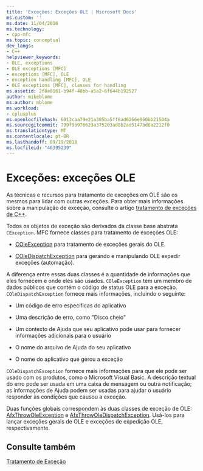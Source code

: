 ```yaml
---
title: 'Exceções: Exceções OLE | Microsoft Docs'
ms.custom: ''
ms.date: 11/04/2016
ms.technology:
- cpp-mfc
ms.topic: conceptual
dev_langs:
- C++
helpviewer_keywords:
- OLE, exceptions
- OLE exceptions [MFC]
- exceptions [MFC], OLE
- exception handling [MFC], OLE
- OLE exceptions [MFC], classes for handling
ms.assetid: 2f8e0161-b94f-48bb-a5a2-6f644b192527
author: mikeblome
ms.author: mblome
ms.workload:
- cplusplus
ms.openlocfilehash: 6013caa79e21a305ba5ff8ad6266e960bb21504a
ms.sourcegitcommit: 799f9b976623a375203ad8b2ad5147bd6a2212f0
ms.translationtype: MT
ms.contentlocale: pt-BR
ms.lasthandoff: 09/19/2018
ms.locfileid: "46395239"
---
```

# <a name="exceptions-ole-exceptions"></a>Exceções: exceções OLE

As técnicas e recursos para tratamento de exceções em OLE são os mesmos para lidar com outras exceções. Para obter mais informações sobre a manipulação de exceção, consulte o artigo [tratamento de exceções de C++](../cpp/cpp-exception-handling.md).

Todos os objetos de exceção são derivados da classe base abstrata `CException`. MFC fornece classes para tratamento de exceções OLE:

- [COleException](../mfc/reference/coleexception-class.md) para tratamento de exceções gerais do OLE.

- [COleDispatchException](../mfc/reference/coledispatchexception-class.md) para gerando e manipulando OLE expedir exceções (automação).

A diferença entre essas duas classes é a quantidade de informações que eles fornecem e onde eles são usados. `COleException` tem um membro de dados públicos que contém o código de status OLE para a exceção. `COleDispatchException` fornece mais informações, incluindo o seguinte:

- Um código de erro específicas do aplicativo

- Uma descrição de erro, como "Disco cheio"

- Um contexto de Ajuda que seu aplicativo pode usar para fornecer informações adicionais para o usuário

- O nome do arquivo de Ajuda do seu aplicativo

- O nome do aplicativo que gerou a exceção

`COleDispatchException` fornece mais informações para que ele pode ser usado com os produtos, como o Microsoft Visual Basic. A descrição textual do erro pode ser usada em uma caixa de mensagem ou outra notificação; as informações de Ajuda podem ser usadas para ajudar o usuário responder às condições que causou a exceção.

Duas funções globais correspondem às duas classes de exceção de OLE: [AfxThrowOleException](../mfc/reference/exception-processing.md#afxthrowoleexception) e [AfxThrowOleDispatchException](../mfc/reference/exception-processing.md#afxthrowoledispatchexception). Usá-los para lançar exceções gerais de OLE e exceções de expedição OLE, respectivamente.

## <a name="see-also"></a>Consulte também

[Tratamento de Exceção](../mfc/exception-handling-in-mfc.md)

